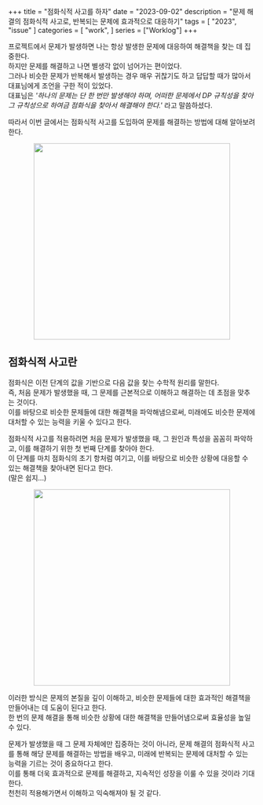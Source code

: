 +++
title = "점화식적 사고를 하자"
date = "2023-09-02"
description = "문제 해결의 점화식적 사고로, 반복되는 문제에 효과적으로 대응하기"
tags = [
    "2023",
    "issue"
]
categories = [
    "work",
]
series = ["Worklog"]
+++

프로젝트에서 문제가 발생하면 나는 항상 발생한 문제에 대응하여 해결책을 찾는 데 집중한다. <br>
하지만 문제를 해결하고 나면 별생각 없이 넘어가는 편이었다. <br>
그러나 비슷한 문제가 반복해서 발생하는 경우 매우 귀찮기도 하고 답답할 때가 많아서 대표님에게 조언을 구한 적이 있었다. <br>
대표님은 *'하나의 문제는 단 한 번만 발생해야 하며, 어떠한 문제에서 DP 규칙성을 찾아 그 규칙성으로 하여금 점화식을 찾아서 해결해야 한다.'* 라고 말씀하셨다.
<br>

따라서 이번 글에서는 점화식적 사고를 도입하여 문제를 해결하는 방법에 대해 알아보려 한다.

<p align="center"><img src="https://github.com/user-attachments/assets/ddcd98d6-9ce6-422c-af9c-e5f66620b09f" width="400"></p>

<!--more-->

## 점화식적 사고란

점화식은 이전 단계의 값을 기반으로 다음 값을 찾는 수학적 원리를 말한다.<br>
즉, 처음 문제가 발생했을 때, 그 문제를 근본적으로 이해하고 해결하는 데 초점을 맞추는 것이다.<br>
이를 바탕으로 비슷한 문제들에 대한 해결책을 파악해냄으로써, 미래에도 비슷한 문제에 대처할 수 있는 능력을 키울 수 있다고 한다.
<br>

점화식적 사고를 적용하려면 처음 문제가 발생했을 때, 그 원인과 특성을 꼼꼼히 파악하고, 이를 해결하기 위한 첫 번째 단계를 찾아야 한다.<br>
이 단계를 마치 점화식의 초기 항처럼 여기고, 이를 바탕으로 비슷한 상황에 대응할 수 있는 해결책을 찾아내면 된다고 한다.<br>
(말은 쉽지...)
<br>

<p align="center"><img src="https://github.com/user-attachments/assets/5d8bed71-5b80-4cad-b4a6-ad3d1a7f1da0" width="400"></p>

이러한 방식은 문제의 본질을 깊이 이해하고, 비슷한 문제들에 대한 효과적인 해결책을 만들어내는 데 도움이 된다고 한다.<br>
한 번의 문제 해결을 통해 비슷한 상황에 대한 해결책을 만들어냄으로써 효율성을 높일 수 있다.
<br>

문제가 발생했을 때 그 문제 자체에만 집중하는 것이 아니라, 문제 해결의 점화식적 사고를 통해 해당 문제를 해결하는 방법을 배우고, 미래에 반복되는 문제에 대처할 수 있는 능력을 기르는 것이 중요하다고 한다.<br>
이를 통해 더욱 효과적으로 문제를 해결하고, 지속적인 성장을 이룰 수 있을 것이라 기대한다.<br>
천천히 적용해가면서 이해하고 익숙해져야 될 것 같다.
